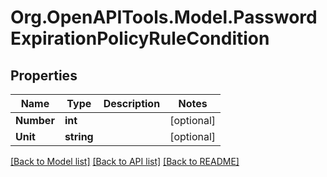 # Org.OpenAPITools.Model.PasswordExpirationPolicyRuleCondition

## Properties

Name | Type | Description | Notes
------------ | ------------- | ------------- | -------------
**Number** | **int** |  | [optional] 
**Unit** | **string** |  | [optional] 

[[Back to Model list]](../README.md#documentation-for-models) [[Back to API list]](../README.md#documentation-for-api-endpoints) [[Back to README]](../README.md)

